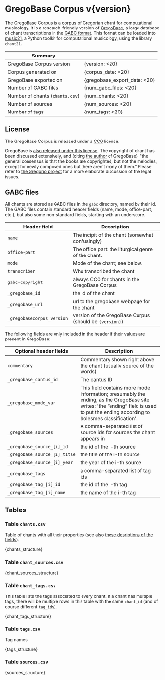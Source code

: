 GregoBase Corpus v{version}
===========================

The GregoBase Corpus is a corpus of Gregorian chant for computational musicology.
It is a research-friendly version of [GregoBase](gregobase.selapa.net/), a
large database of chant transcriptions in the
[GABC format](https://gregorio-project.github.io/gabc/index.html).
This format can be loaded into [music21](https://web.mit.edu/music21/), a Python
toolkit for computational musicology, using the library `chant21`.

| Summary                         |                      |
|---------------------------------|----------------------|
| GregoBase Corpus version        | {version: <20} |
| Corpus generated on             | {corpus_date: <20} |
| GregoBase exported on           | {gregobase_export_date: <20} |
| Number of GABC files            | {num_gabc_files: <20} |
| Number of chants (`chants.csv`) | {num_chants: <20} |
| Number of sources               | {num_sources: <20} |
| Number of tags                  | {num_tags: <20} |

License
-------

The GregoBase Corpus is released under a
[CC0](https://creativecommons.org/publicdomain/zero/1.0/) license.

GregoBase is
[also released under this license](https://gregobase.selapa.net/?page_id=2]).
The copyright of chant has been discussed extensively, and (citing 
[the author](https://gregobase.selapa.net/?page_id=18) of GregoBase): "the general consensus is that the books are copyrighted, but not the melodies, except for newly composed ones but there aren’t many of them." 
Please refer to 
[the Gregorio project](https://gregorio-project.github.io/legalissues.html) 
for a more elaborate discussion of the legal issues.


GABC files
----------

All chants are stored as GABC files in the `gabc` directory, named by their id.
The GABC files contain standard header fields (name, mode, office-part, etc.), but also some non-standard fields, starting with an underscore.

| Header field     | Description                                            |
|------------------|--------------------------------------------------------|
| `name`           | The incipit of the chant (somewhat confusingly)        |
| `office-part`    | The office part: the liturgical genre of the chant.    |
| `mode `          | Mode of the chant; see below.                          |
| `transcriber`    | Who transcribed the chant                              |
| `gabc-copyright` | always CC0 for chants in the GregoBase Corpus          |
| `_gregobase_id`  | the id of the chant                                    |
| `_gregobase_url` | url to the gregobase webpage for the chant             |
| `_gregobasecorpus_version` | version of the GregoBase Corpus (should be `{version}`) |

The following fields are only included in the header if their 
values are present in GregoBase:

| Optional header fields        | Description                       |
|-------------------------------|-----------------------------------|
| `commentary`                  | Commentary shown right above the chant (usually source of the words)  |
| `_gregobase_cantus_id`        | The cantus ID                     |
| `_gregobase_mode_var`         | This field contains more mode information; presumably the ending, as the GregoBase site writes: 'the “ending” field is used to put the ending according to Solesmes classification'.        |
| `_gregobase_sources`          | A comma-separated list of source ids for sources the chant appears in |
| `_gregobase_source_[i]_id`    | the id of the i-th source         |
| `_gregobase_source_[i]_title` | the title of the i-th source      |
| `_gregobase_source_[i]_year`  | the year of the i-th source       |
| `_gregobase_tags`             | a comma-separated list of tag ids |
| `_gregobase_tag_[i]_id`       | the id of the i-th tag            |
| `_gregobase_tag_[i]_name`     | the name of the i-th tag          |

Tables
------

### Table `chants.csv`

Table of chants with all their properties (see also [these desriptions of the fields](https://gregobase.selapa.net/?page_id=18)).

{chants_structure}

### Table `chant_sources.csv`

{chant_sources_structure}

### Table `chant_tags.csv`

This table lists the tags associated to every chant. If a chant has
multiple tags, there will be multiple rows in this table with the same `chant_id` (and of course different `tag_id`s).

{chant_tags_structure}

### Table `tags.csv`

Tag names

{tags_structure}

### Table `sources.csv`

{sources_structure}